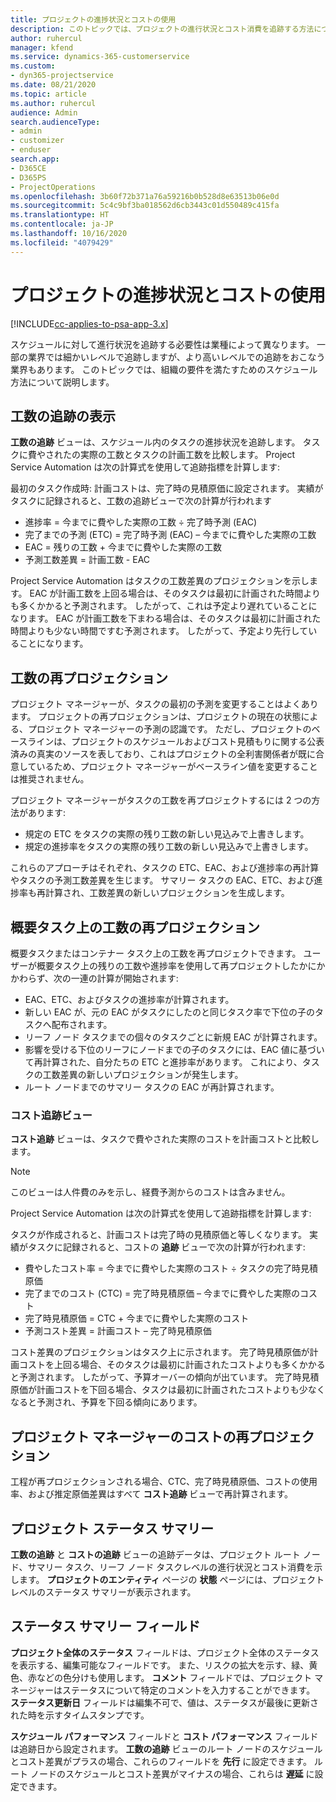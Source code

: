 ```yaml
---
title: プロジェクトの進捗状況とコストの使用
description: このトピックでは、プロジェクトの進行状況とコスト消費を追跡する方法について説明します。
author: ruhercul
manager: kfend
ms.service: dynamics-365-customerservice
ms.custom:
- dyn365-projectservice
ms.date: 08/21/2020
ms.topic: article
ms.author: ruhercul
audience: Admin
search.audienceType:
- admin
- customizer
- enduser
search.app:
- D365CE
- D365PS
- ProjectOperations
ms.openlocfilehash: 3b60f72b371a76a59216b0b528d8e63513b06e0d
ms.sourcegitcommit: 5c4c9bf3ba018562d6cb3443c01d550489c415fa
ms.translationtype: HT
ms.contentlocale: ja-JP
ms.lasthandoff: 10/16/2020
ms.locfileid: "4079429"
---
```

# <a name="project-progress-and-cost-consumption"></a>プロジェクトの進捗状況とコストの使用

[!INCLUDE[cc-applies-to-psa-app-3.x](../includes/cc-applies-to-psa-app-3x.md)]

スケジュールに対して進行状況を追跡する必要性は業種によって異なります。 一部の業界では細かいレベルで追跡しますが、より高いレベルでの追跡をおこなう業界もあります。 このトピックでは、組織の要件を満たすためのスケジュール方法について説明します。

## <a name="effort-tracking-view"></a>工数の追跡の表示

**工数の追跡** ビューは、スケジュール内のタスクの進捗状況を追跡します。 タスクに費やされたの実際の工数とタスクの計画工数を比較します。 Project Service Automation は次の計算式を使用して追跡指標を計算します:

最初のタスク作成時: 計画コストは、完了時の見積原価に設定されます。 実績がタスクに記録されると、工数の追跡ビューで次の計算が行われます

- 進捗率 = 今までに費やした実際の工数 ÷ 完了時予測 (EAC) 
- 完了までの予測 (ETC) = 完了時予測 (EAC) – 今までに費やした実際の工数 
- EAC = 残りの工数 + 今までに費やした実際の工数 
- 予測工数差異 = 計画工数 - EAC

Project Service Automation はタスクの工数差異のプロジェクションを示します。 EAC が計画工数を上回る場合は、そのタスクは最初に計画された時間よりも多くかかると予測されます。 したがって、これは予定より遅れていることになります。 EAC が計画工数を下まわる場合は、そのタスクは最初に計画された時間よりも少ない時間ですむ予測されます。 したがって、予定より先行していることになります。

## <a name="reprojecting-effort"></a>工数の再プロジェクション

プロジェクト マネージャーが、タスクの最初の予測を変更することはよくあります。 プロジェクトの再プロジェクションは、プロジェクトの現在の状態による、プロジェクト マネージャーの予測の認識です。 ただし、プロジェクトのベースラインは、プロジェクトのスケジュールおよびコスト見積もりに関する公表済みの真実のソースを表しており、これはプロジェクトの全利害関係者が既に合意しているため、プロジェクト マネージャーがベースライン値を変更することは推奨されません。

プロジェクト マネージャーがタスクの工数を再プロジェクトするには 2 つの方法があります:

- 規定の ETC をタスクの実際の残り工数の新しい見込みで上書きします。 
- 規定の進捗率をタスクの実際の残り工数の新しい見込みで上書きします。

これらのアプローチはそれぞれ、タスクの ETC、EAC、および進捗率の再計算やタスクの予測工数差異を生じます。 サマリー タスクの EAC、ETC、および進捗率も再計算され、工数差異の新しいプロジェクションを生成します。

## <a name="reprojection-of-effort-on-summary-tasks"></a>概要タスク上の工数の再プロジェクション

概要タスクまたはコンテナー タスク上の工数を再プロジェクトできます。 ユーザーが概要タスク上の残りの工数や進捗率を使用して再プロジェクトしたかにかかわらず、次の一連の計算が開始されます:

- EAC、ETC、およびタスクの進捗率が計算されます。
- 新しい EAC が、元の EAC がタスクにしたのと同じタスク率で下位の子のタスクへ配布されます。
- リーフ ノード タスクまでの個々のタスクごとに新規 EAC が計算されます。 
- 影響を受ける下位のリーフにノードまでの子のタスクには、EAC 値に基づいて再計算された、自分たちの ETC と進捗率があります。 これにより、タスクの工数差異の新しいプロジェクションが発生します。 
- ルート ノードまでのサマリー タスクの EAC が再計算されます。

### <a name="cost-tracking-view"></a>コスト追跡ビュー 

**コスト追跡** ビューは、タスクで費やされた実際のコストを計画コストと比較します。 

> [!NOTE]
> このビューは人件費のみを示し、経費予測からのコストは含みません。 

Project Service Automation は次の計算式を使用して追跡指標を計算します:

タスクが作成されると、計画コストは完了時の見積原価と等しくなります。 実績がタスクに記録されると、コストの **追跡** ビューで次の計算が行われます:

 - 費やしたコスト率 = 今までに費やした実際のコスト ÷ タスクの完了時見積原価
 - 完了までのコスト (CTC) = 完了時見積原価 – 今までに費やした実際のコスト
 - 完了時見積原価 = CTC + 今までに費やした実際のコスト
 - 予測コスト差異 = 計画コスト – 完了時見積原価

コスト差異のプロジェクションはタスク上に示されます。 完了時見積原価が計画コストを上回る場合、そのタスクは最初に計画されたコストよりも多くかかると予測されます。 したがって、予算オーバーの傾向が出ています。 完了時見積原価が計画コストを下回る場合、タスクは最初に計画されたコストよりも少なくなると予測され、予算を下回る傾向にあります。

## <a name="project-managers-reprojection-of-cost"></a>プロジェクト マネージャーのコストの再プロジェクション

工程が再プロジェクションされる場合、CTC、完了時見積原価、コストの使用率、および推定原価差異はすべて **コスト追跡** ビューで再計算されます。

## <a name="project-status-summary"></a>プロジェクト ステータス サマリー

**工数の追跡** と **コストの追跡** ビューの追跡データは、プロジェクト ルート ノード、サマリー タスク、リーフ ノード タスクレベルの進行状況とコスト消費を示します。 **プロジェクトのエンティティ** ページの **状態** ページには、プロジェクト レベルのステータス サマリーが表示されます。

## <a name="status-summary-fields"></a>ステータス サマリー フィールド

**プロジェクト全体のステータス** フィールドは、プロジェクト全体のステータスを表示する、編集可能なフィールドです。 また、リスクの拡大を示す、緑、黄色、赤などの色分けも使用します。 **コメント** フィールドでは、プロジェクト マネージャーはステータスについて特定のコメントを入力することができます。 **ステータス更新日** フィールドは編集不可で、値は、ステータスが最後に更新された時を示すタイムスタンプです。

**スケジュール パフォーマンス** フィールドと **コスト パフォーマンス** フィールドは追跡日から設定されます。 **工数の追跡** ビューのルート ノードのスケジュールとコスト差異がプラスの場合、これらのフィールドを **先行** に設定できます。 ルート ノードのスケジュールとコスト差異がマイナスの場合、これらは **遅延** に設定できます。
